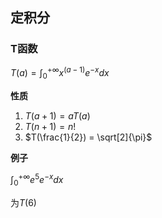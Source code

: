 ## 定积分
### T函数
$T(a) =\int_{0}^{+\infty} x^{(a - 1)}e^{-x} dx$

**性质**
1. $T(a + 1) = aT(a)$
2. $T(n + 1) = n!$
3. $T(\frac{1}{2}) = \sqrt[2]{\pi}$

**例子**

$\int_{0}^{+\infty}e^{5}e^{-x}dx$

为$T(6)$
